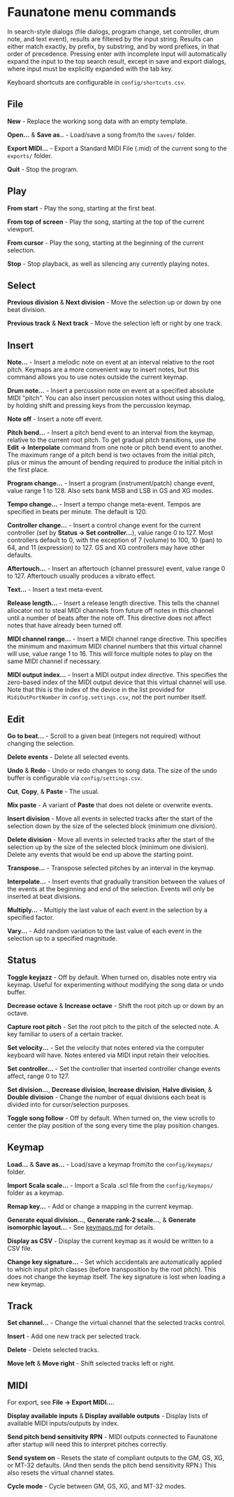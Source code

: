 # Faunatone menu commands

In search-style dialogs (file dialogs, program change, set controller, drum
note, and text event), results are filtered by the input string. Results can
either match exactly, by prefix, by substring, and by word prefixes, in that
order of precedence. Pressing enter with incomplete input will automatically
expand the input to the top search result, except in save and export dialogs,
where input must be explicitly expanded with the tab key.

Keyboard shortcuts are configurable in `config/shortcuts.csv`.

## File

**New** - Replace the working song data with an empty template.

**Open...** & **Save as..** - Load/save a song from/to the `saves/` folder.

**Export MIDI...** - Export a Standard MIDI File (.mid) of the current song to
the `exports/` folder.

**Quit** - Stop the program.

## Play

**From start** - Play the song, starting at the first beat.

**From top of screen** - Play the song, starting at the top of the current
viewport.

**From cursor** - Play the song, starting at the beginning of the current
selection.

**Stop** - Stop playback, as well as silencing any currently playing notes.

## Select

**Previous division** & **Next division** - Move the selection up or down by
one beat division.

**Previous track** & **Next track** - Move the selection left or right by one
track.

## Insert

**Note...** - Insert a melodic note on event at an interval relative to the
root pitch. Keymaps are a more convenient way to insert notes, but this command
allows you to use notes outside the current keymap.

**Drum note...** - Insert a percussion note on event at a specified absolute
MIDI "pitch". You can also insert percussion notes without using this dialog,
by holding shift and pressing keys from the percussion keymap.

**Note off** - Insert a note off event.

**Pitch bend...** - Insert a pitch bend event to an interval from the keymap,
relative to the current root pitch. To get gradual pitch transitions, use the
**Edit -> Interpolate** command from one note or pitch bend event to another.
The maximum range of a pitch bend is two octaves from the initial pitch, plus
or minus the amount of bending required to produce the initial pitch in the
first place.

**Program change...** - Insert a program (instrument/patch) change event, value
range 1 to 128. Also sets bank MSB and LSB in GS and XG modes.

**Tempo change...** - Insert a tempo change meta-event. Tempos are specified in
beats per minute. The default is 120.

**Controller change...** - Insert a control change event for the current
controller (set by **Status -> Set controller...**), value range 0 to 127. Most
controllers default to 0, with the exception of 7 (volume) to 100, 10 (pan) to
64, and 11 (expression) to 127. GS and XG controllers may have other defaults.

**Aftertouch...** - Insert an aftertouch (channel pressure) event, value range
0 to 127. Aftertouch usually produces a vibrato effect.

**Text...** - Insert a text meta-event.

**Release length...** - Insert a release length directive. This tells the
channel allocator not to steal MIDI channels from future off notes in this
channel until a number of beats after the note off. This directive does not
affect notes that have already been turned off.

**MIDI channel range...** - Insert a MIDI channel range directive. This
specifies the minimum and maximum MIDI channel numbers that this virtual
channel will use, value range 1 to 16. This will force multiple notes to play
on the same MIDI channel if necessary.

**MIDI output index...** - Insert a MIDI output index directive. This
specifies the zero-based index of the MIDI output device that this virtual
channel will use. Note that this is the index of the device in the list
provided for `MidiOutPortNumber` in `config.settings.csv`, *not* the port
number itself.

## Edit

**Go to beat...** - Scroll to a given beat (integers not required) without
changing the selection.

**Delete events** - Delete all selected events.

**Undo** & **Redo** - Undo or redo changes to song data. The size of the undo
buffer is configurable via `config/settings.csv`.

**Cut**, **Copy**, & **Paste** - The usual.

**Mix paste** - A variant of **Paste** that does not delete or overwrite
events.

**Insert division** - Move all events in selected tracks after the start of the
selection down by the size of the selected block (minimum one division).

**Delete division** - Move all events in selected tracks after the start of the
selection up by the size of the selected block (minimum one division). Delete
any events that would be end up above the starting point.

**Transpose...** - Transpose selected pitches by an interval in the keymap.

**Interpolate...** - Insert events that gradually transition between the values of
the events at the beginning and end of the selection. Events will only be
inserted at beat divisions.

**Multiply...** - Multiply the last value of each event in the selection by a
specified factor.

**Vary...** - Add random variation to the last value of each event in the
selection up to a specified magnitude.

## Status

**Toggle keyjazz** - Off by default. When turned on, disables note entry via
keymap. Useful for experimenting without modifying the song data or undo
buffer.

**Decrease octave** & **Increase octave** - Shift the root pitch up or down by
an octave.

**Capture root pitch** - Set the root pitch to the pitch of the selected note.
A key familiar to users of a certain tracker.

**Set velocity...** - Set the velocity that notes entered via the computer
keyboard will have. Notes entered via MIDI input retain their velocities.

**Set controller...** - Set the controller that inserted controller change
events affect, range 0 to 127.

**Set division...**, **Decrease division**, **Increase division**, **Halve
division**, & **Double division** - Change the number of equal divisions each
beat is divided into for cursor/selection purposes.

**Toggle song follow** - Off by default. When turned on, the view scrolls to
center the play position of the song every time the play position changes.

## Keymap

**Load...** & **Save as...** - Load/save a keymap from/to the `config/keymaps/`
folder.

**Import Scala scale...** - Import a Scala .scl file from the `config/keymaps/`
folder as a keymap.

**Remap key...** - Add or change a mapping in the current keymap.

**Generate equal division...**, **Generate rank-2 scale...**, & **Generate
isomorphic layout...** - See
[keymaps.md](https://github.com/jangler/faunatone/blob/master/docs/keymaps.md)
for details.

**Display as CSV** - Display the current keymap as it would be written to a CSV
file.

**Change key signature...** - Set which accidentals are automatically applied
to which input pitch classes (before transposition by the root pitch). This
does not change the keymap itself. The key signature is lost when loading a new
keymap.

## Track

**Set channel...** - Change the virtual channel that the selected tracks
control.

**Insert** - Add one new track per selected track.

**Delete** - Delete selected tracks.

**Move left** & **Move right** - Shift selected tracks left or right.

## MIDI

For export, see **File -> Export MIDI...**.

**Display available inputs** & **Display available outputs** - Display lists of
available MIDI inputs/outputs by index.

**Send pitch bend sensitivity RPN** - MIDI outputs connected to Faunatone after
startup will need this to interpret pitches correctly.

**Send system on** - Resets the state of compliant outputs to the GM, GS, XG,
or MT-32 defaults. (And then sends the pitch bend sensitivity RPN.) This also
resets the virtual channel states.

**Cycle mode** - Cycle between GM, GS, XG, and MT-32 modes.
